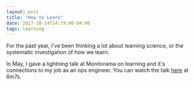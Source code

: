 ```yaml
---
layout: post
title: "How to Learn"
date: 2017-10-14T14:19:00-04:00
tags: learning
---
```


For the past year, I've been thinking a lot about learning science, or the systematic investigation of how we learn.

In May, I gave a lightning talk at Monitorama on learning and it's connections to my job as an ops engineer. You can watch the talk [here](https://vimeo.com/221064922) at 6m7s. 